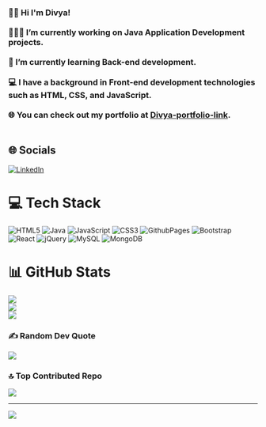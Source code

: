 ### 👋🏻 Hi I'm Divya!<br><br> 👩🏻‍💻 I’m currently working on Java Application Development projects.<br/><br> 📖 I’m currently learning Back-end development.<br/><br> 💻 I have a background in Front-end development technologies such as HTML, CSS, and JavaScript.<br/><br> 🌐 You can check out my portfolio at [Divya-portfolio-link](https://divyakanapuriya.github.io/CRTInternship/portfolio%20website/index.html).<br/><br> 


## 🌐 Socials
[![LinkedIn](https://img.shields.io/badge/LinkedIn-%230077B5.svg?logo=linkedin&logoColor=white)](https://linkedin.com/in/divya-kanapuriya-b2b697273) 

# 💻 Tech Stack
![HTML5](https://img.shields.io/badge/html5-%23E34F26.svg?style=flat&logo=html5&logoColor=white) ![Java](https://img.shields.io/badge/java-%23ED8B00.svg?style=flat&logo=openjdk&logoColor=white) ![JavaScript](https://img.shields.io/badge/javascript-%23323330.svg?style=flat&logo=javascript&logoColor=%23F7DF1E) ![CSS3](https://img.shields.io/badge/css3-%231572B6.svg?style=flat&logo=css3&logoColor=white) ![GithubPages](https://img.shields.io/badge/github%20pages-121013?style=flat&logo=github&logoColor=white) ![Bootstrap](https://img.shields.io/badge/bootstrap-%238511FA.svg?style=flat&logo=bootstrap&logoColor=white) ![React](https://img.shields.io/badge/react-%2320232a.svg?style=flat&logo=react&logoColor=%2361DAFB) ![jQuery](https://img.shields.io/badge/jquery-%230769AD.svg?style=flat&logo=jquery&logoColor=white) ![MySQL](https://img.shields.io/badge/mysql-%2300000f.svg?style=flat&logo=mysql&logoColor=white) ![MongoDB](https://img.shields.io/badge/MongoDB-%234ea94b.svg?style=flat&logo=mongodb&logoColor=white)
# 📊 GitHub Stats
![](https://github-readme-stats.vercel.app/api?username=DivyaKanapuriya&theme=radical&hide_border=false&include_all_commits=true&count_private=false)<br/>
![](https://github-readme-streak-stats.herokuapp.com/?user=DivyaKanapuriya&theme=radical&hide_border=false)<br/>
![](https://github-readme-stats.vercel.app/api/top-langs/?username=DivyaKanapuriya&theme=radical&hide_border=false&include_all_commits=true&count_private=false&layout=compact)

### ✍️ Random Dev Quote
![](https://quotes-github-readme.vercel.app/api?type=horizontal&theme=radical)

### 🔝 Top Contributed Repo
![](https://github-contributor-stats.vercel.app/api?username=DivyaKanapuriya&limit=5&theme=dark&combine_all_yearly_contributions=true)

---
[![](https://visitcount.itsvg.in/api?id=DivyaKanapuriya&icon=9&color=10)](https://visitcount.itsvg.in)

<!-- Proudly created with GPRM ( https://gprm.itsvg.in ) -->
